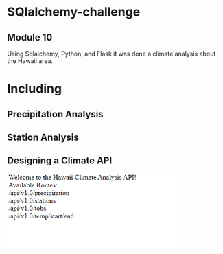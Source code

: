 # SQlalchemy-challenge

## Module 10

Using Sqlalchemy, Python, and Flask it was done a climate analysis about the Hawaii area.

# Including 

## Precipitation Analysis

## Station Analysis

## Designing a Climate API


![](https://github.com/Gilaine-UOT/sqlalchemy-challenge/blob/main/Images/Capture%20--.PNG)
